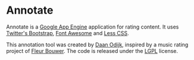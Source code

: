 Annotate
========

Annotate is a [Google App Engine](http://www.appspot.com/) application for rating content. It uses [Twitter's Bootstrap](http://getbootstrap.com), [Font Awesome](http://fortawesome.github.io/) and [Less CSS](http://lesscss.org/).

This annotation tool was created by [Daan Odijk](http://daan.odijk.me), inspired by a music rating project of [Fleur Bouwer](http://www.fleurbouwer.nl/). The code is released under the [LGPL](http://www.gnu.org/licenses/lgpl.html) license.
